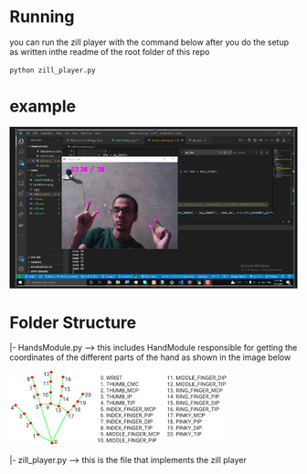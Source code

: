 # Running
you can run the zill player with the command below after you do the setup as written inthe readme of the root folder of this repo

`python zill_player.py`
# example
![example usage image](./example.jpg)

# Folder Structure
|- HandsModule.py --> this includes HandModule responsible for getting the coordinates of the different parts of the hand as shown in the image below

![imag](./handthums.png)

|- zill_player.py --> this is the file that implements the zill player
